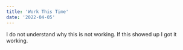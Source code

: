 ```yaml
---
title: 'Work This Time'
date: '2022-04-05'
---
```


I do not understand why this is not working. If this showed up I got it working.